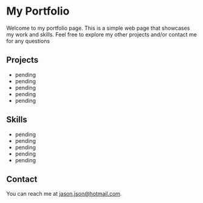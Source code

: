 # My Portfolio

Welcome to my portfolio page. This is a simple web page that showcases my work and skills. Feel free to explore my other projects and/or contact me for any questions

## Projects

- pending
- pending
- pending
- pending
- pending

## Skills

- pending
- pending
- pending
- pending
- pending

## Contact

You can reach me at [jason.json@hotmail.com](mailto:jason.json@hotmail.com).
